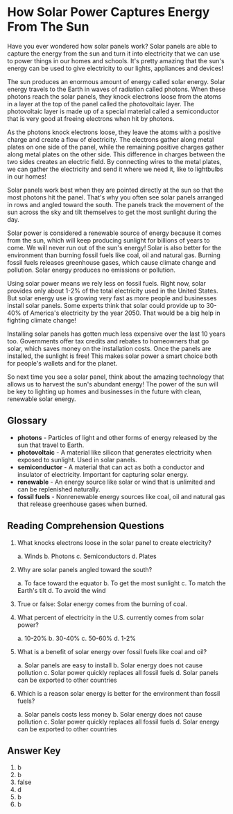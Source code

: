 # How Solar Power Captures Energy From The Sun

Have you ever wondered how solar panels work? Solar panels are able to capture the energy from the sun and turn it into electricity that we can use to power things in our homes and schools. It's pretty amazing that the sun's energy can be used to give electricity to our lights, appliances and devices!

The sun produces an enormous amount of energy called solar energy. Solar energy travels to the Earth in waves of radiation called photons. When these photons reach the solar panels, they knock electrons loose from the atoms in a layer at the top of the panel called the photovoltaic layer. The photovoltaic layer is made up of a special material called a semiconductor that is very good at freeing electrons when hit by photons.

As the photons knock electrons loose, they leave the atoms with a positive charge and create a flow of electricity. The electrons gather along metal plates on one side of the panel, while the remaining positive charges gather along metal plates on the other side. This difference in charges between the two sides creates an electric field. By connecting wires to the metal plates, we can gather the electricity and send it where we need it, like to lightbulbs in our homes!

Solar panels work best when they are pointed directly at the sun so that the most photons hit the panel. That's why you often see solar panels arranged in rows and angled toward the south. The panels track the movement of the sun across the sky and tilt themselves to get the most sunlight during the day.

Solar power is considered a renewable source of energy because it comes from the sun, which will keep producing sunlight for billions of years to come. We will never run out of the sun's energy! Solar is also better for the environment than burning fossil fuels like coal, oil and natural gas. Burning fossil fuels releases greenhouse gases, which cause climate change and pollution. Solar energy produces no emissions or pollution.

Using solar power means we rely less on fossil fuels. Right now, solar provides only about 1-2% of the total electricity used in the United States. But solar energy use is growing very fast as more people and businesses install solar panels. Some experts think that solar could provide up to 30-40% of America's electricity by the year 2050. That would be a big help in fighting climate change!

Installing solar panels has gotten much less expensive over the last 10 years too. Governments offer tax credits and rebates to homeowners that go solar, which saves money on the installation costs. Once the panels are installed, the sunlight is free! This makes solar power a smart choice both for people's wallets and for the planet.

So next time you see a solar panel, think about the amazing technology that allows us to harvest the sun's abundant energy! The power of the sun will be key to lighting up homes and businesses in the future with clean, renewable solar energy.

## Glossary

- **photons** - Particles of light and other forms of energy released by the sun that travel to Earth.
- **photovoltaic** - A material like silicon that generates electricity when exposed to sunlight. Used in solar panels.
- **semiconductor** - A material that can act as both a conductor and insulator of electricity. Important for capturing solar energy.
- **renewable** - An energy source like solar or wind that is unlimited and can be replenished naturally.
- **fossil fuels** - Nonrenewable energy sources like coal, oil and natural gas that release greenhouse gases when burned.

## Reading Comprehension Questions

1. What knocks electrons loose in the solar panel to create electricity?

   a. Winds
   b. Photons
   c. Semiconductors
   d. Plates

2. Why are solar panels angled toward the south?

   a. To face toward the equator
   b. To get the most sunlight
   c. To match the Earth's tilt
   d. To avoid the wind

3. True or false: Solar energy comes from the burning of coal.

4. What percent of electricity in the U.S. currently comes from solar power?

   a. 10-20%
   b. 30-40%
   c. 50-60%
   d. 1-2%

5. What is a benefit of solar energy over fossil fuels like coal and oil?

   a. Solar panels are easy to install
   b. Solar energy does not cause pollution
   c. Solar power quickly replaces all fossil fuels
   d. Solar panels can be exported to other countries

6. Which is a reason solar energy is better for the environment than fossil fuels?

   a. Solar panels costs less money
   b. Solar energy does not cause pollution
   c. Solar power quickly replaces all fossil fuels
   d. Solar energy can be exported to other countries

## Answer Key

1. b
2. b
3. false
4. d
5. b
6. b
